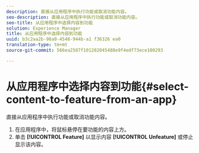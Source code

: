 ```yaml
---
description: 直接从应用程序中执行功能或取消功能内容。
seo-description: 直接从应用程序中执行功能或取消功能内容。
seo-title: 从应用程序中选择内容到功能
solution: Experience Manager
title: 从应用程序中选择内容到功能
uuid: b3c2aa2b-98a0-4548-944b-a1 f36326 ea0
translation-type: tm+mt
source-git-commit: 566ea2587f101202045488e9f4edf73ece100293

---
```



# 从应用程序中选择内容到功能{#select-content-to-feature-from-an-app}

直接从应用程序中执行功能或取消功能内容。

1. 在应用程序中，将鼠标悬停在要功能的内容上方。
1. 单击 **[!UICONTROL Feature]** 以显示内容 **[!UICONTROL Unfeature]** 或停止显示该内容。
